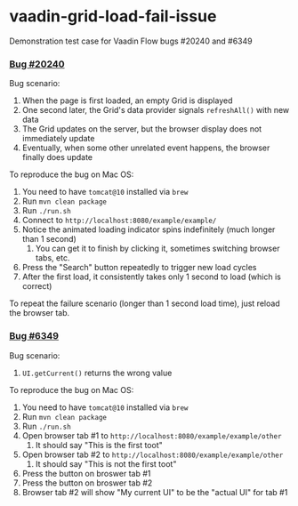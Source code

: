 # vaadin-grid-load-fail-issue
Demonstration test case for Vaadin Flow bugs #20240 and #6349

### [Bug #20240](https://github.com/vaadin/flow/issues/20240)

Bug scenario:

1. When the page is first loaded, an empty Grid is displayed
1. One second later, the Grid's data provider signals `refreshAll()` with new data
1. The Grid updates on the server, but the browser display does not immediately update
1. Eventually, when some other unrelated event happens, the browser finally does update

To reproduce the bug on Mac OS:

1. You need to have `tomcat@10` installed via `brew`
1. Run `mvn clean package`
1. Run `./run.sh`
1. Connect to `http://localhost:8080/example/example/`
1. Notice the animated loading indicator spins indefinitely (much longer than 1 second)
    1. You can get it to finish by clicking it, sometimes switching browser tabs, etc.
1. Press the "Search" button repeatedly to trigger new load cycles
1. After the first load, it consistently takes only 1 second to load (which is correct)

To repeat the failure scenario (longer than 1 second load time), just reload the browser tab.

### [Bug #6349](https://github.com/vaadin/flow/issues/6349)

Bug scenario:

1. `UI.getCurrent()` returns the wrong value

To reproduce the bug on Mac OS:

1. You need to have `tomcat@10` installed via `brew`
1. Run `mvn clean package`
1. Run `./run.sh`
1. Open browser tab #1 to `http://localhost:8080/example/example/other`
    1. It should say "This is the first toot"
1. Open browser tab #2 to `http://localhost:8080/example/example/other`
    1. It should say "This is not the first toot"
1. Press the button on broswer tab #1
1. Press the button on broswer tab #2
1. Browser tab #2 will show "My current UI" to be the "actual UI" for tab #1
